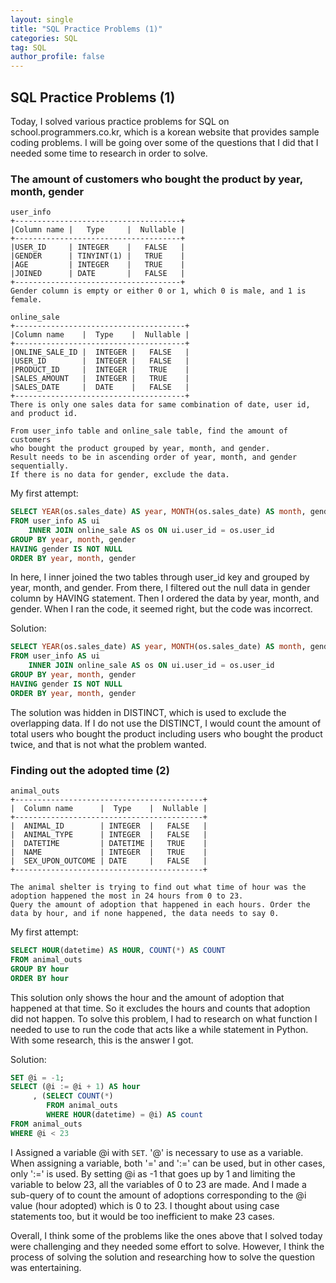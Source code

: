 ```yaml
---
layout: single
title: "SQL Practice Problems (1)"
categories: SQL
tag: SQL
author_profile: false
---
```


## SQL Practice Problems (1)

Today, I solved various practice problems for SQL on school.programmers.co.kr, which is a korean website that provides sample coding problems. 
I will be going over some of the questions that I did that I needed some time to research in order to solve.

### The amount of customers who bought the product by year, month, gender

```
user_info
+-------------------------------------+
|Column name |   Type     |  Nullable |
+-------------------------------------+
|USER_ID     | INTEGER    |   FALSE   |
|GENDER	     | TINYINT(1) |   TRUE    |
|AGE	     | INTEGER    |   TRUE    |
|JOINED	     | DATE       |   FALSE   |
+-------------------------------------+
Gender column is empty or either 0 or 1, which 0 is male, and 1 is female. 

online_sale
+--------------------------------------+
|Column name    |  Type    |  Nullable |
+--------------------------------------+
|ONLINE_SALE_ID |  INTEGER |   FALSE   |
|USER_ID        |  INTEGER |   FALSE   |
|PRODUCT_ID     |  INTEGER |   TRUE    |
|SALES_AMOUNT   |  INTEGER |   TRUE    |
|SALES_DATE     |  DATE    |   FALSE   |
+--------------------------------------+
There is only one sales data for same combination of date, user id, and product id.

From user_info table and online_sale table, find the amount of customers
who bought the product grouped by year, month, and gender.
Result needs to be in ascending order of year, month, and gender sequentially.
If there is no data for gender, exclude the data.
```
My first attempt:
```sql
SELECT YEAR(os.sales_date) AS year, MONTH(os.sales_date) AS month, gender, COUNT(os.user_id) AS USERS
FROM user_info AS ui
    INNER JOIN online_sale AS os ON ui.user_id = os.user_id
GROUP BY year, month, gender
HAVING gender IS NOT NULL
ORDER BY year, month, gender
```
In here, I inner joined the two tables through user_id key and grouped by year, month, and gender. 
From there, I filtered out the null data in gender column by HAVING statement. 
Then I ordered the data by year, month, and gender. When I ran the code, it seemed right, but the code was incorrect.

Solution:
```sql
SELECT YEAR(os.sales_date) AS year, MONTH(os.sales_date) AS month, gender, COUNT(DISTINCT os.user_id) AS USERS
FROM user_info AS ui
    INNER JOIN online_sale AS os ON ui.user_id = os.user_id
GROUP BY year, month, gender
HAVING gender IS NOT NULL
ORDER BY year, month, gender
```
The solution was hidden in DISTINCT, which is used to exclude the overlapping data. 
If I do not use the DISTINCT, I would count the amount of total users who bought the product including users who bought the product twice, 
and that is not what the problem wanted.

### Finding out the adopted time (2)

```
animal_outs
+------------------------------------------+
|  Column name      |  Type    |  Nullable |
+------------------------------------------+
|  ANIMAL_ID        | INTEGER  |   FALSE   |
|  ANIMAL_TYPE      | INTEGER  |   FALSE   |
|  DATETIME         | DATETIME |   TRUE    |
|  NAME             | INTEGER  |   TRUE    |
|  SEX_UPON_OUTCOME | DATE     |   FALSE   |
+------------------------------------------+

The animal shelter is trying to find out what time of hour was the adoption happened the most in 24 hours from 0 to 23.
Query the amount of adoption that happened in each hours. Order the data by hour, and if none happened, the data needs to say 0.
```

My first attempt:
```sql
SELECT HOUR(datetime) AS HOUR, COUNT(*) AS COUNT
FROM animal_outs
GROUP BY hour
ORDER BY hour
```
This solution only shows the hour and the amount of adoption that happened at that time. 
So it excludes the hours and counts that adoption did not happen.
To solve this problem, I had to research on what function I needed to use to run the code that acts like a while statement in Python. 
With some research, this is the answer I got.

Solution:
```sql
SET @i = -1;
SELECT (@i := @i + 1) AS hour
     , (SELECT COUNT(*)
        FROM animal_outs
        WHERE HOUR(datetime) = @i) AS count
FROM animal_outs
WHERE @i < 23
```

I Assigned a variable @i with ```SET```. '@' is necessary to use as a variable. 
When assigning a variable, both '=' and ':=' can be used, but in other cases, only ':=' is used.
By setting @i as -1 that goes up by 1 and limiting the variable to below 23, all the variables of 0 to 23 are made. 
And I made a sub-query of to count the amount of adoptions corresponding to the @i value (hour adopted) which is 0 to 23. 
I thought about using case statements too, but it would be too inefficient to make 23 cases.

Overall, I think some of the problems like the ones above that I solved today were challenging and they needed some effort to solve. 
However, I think the process of solving the solution and researching how to solve the question was entertaining. 